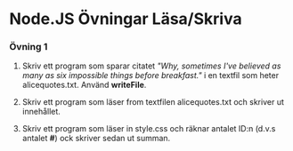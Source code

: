 # Node.JS Övningar Läsa/Skriva

### Övning 1

1. Skriv ett program som sparar citatet *"Why, sometimes I've believed as many as six impossible things before breakfast."* i en textfil som heter alicequotes.txt. Använd **writeFile**.

2. Skriv ett program som läser from textfilen alicequotes.txt och skriver ut innehållet.

3. Skriv ett program som läser in style.css och räknar antalet ID:n (d.v.s antalet **#**) ock skriver sedan ut summan.
